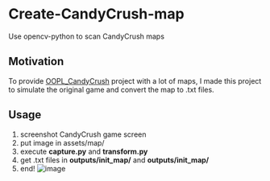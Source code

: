 # Create-CandyCrush-map
Use opencv-python to scan CandyCrush maps

## Motivation
To provide [OOPL_CandyCrush](https://github.com/itaouo/OOPL_CandyCrush) project with a lot of maps, I made this project to simulate the original game and convert the map to .txt files.

## Usage
1. screenshot CandyCrush game screen
2. put image in assets/map/
3. execute **capture.py** and **transform.py**
4. get .txt files in **outputs/init_map/** and **outputs/init_map/**
5. end!
![image](https://github.com/itaouo/Create-CandyCrush-map/assets/158411654/5b9a192e-f4a6-4259-af86-f1e4de8f6ee5)
